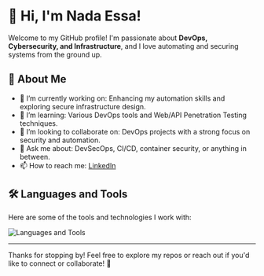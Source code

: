 # 👋 Hi, I'm Nada Essa!

Welcome to my GitHub profile! I'm passionate about **DevOps, Cybersecurity, and Infrastructure**, and I love automating and securing systems from the ground up.

## 🚀 About Me

- 🔭 I’m currently working on: Enhancing my automation skills and exploring secure infrastructure design.
- 🌱 I’m learning: Various DevOps tools and Web/API Penetration Testing techniques.
- 👯 I’m looking to collaborate on: DevOps projects with a strong focus on security and automation.
- 💬 Ask me about: DevSecOps, CI/CD, container security, or anything in between.
- 📫 How to reach me: [LinkedIn](https://www.linkedin.com/in/nada-essa-ne8/)

## 🛠️ Languages and Tools

Here are some of the tools and technologies I work with:

![Languages and Tools](https://skillicons.dev/icons?i=linux,docker,kubernetes,jenkins,ansible,terraform,argocd,prometheus,github,nginx,python)

---

Thanks for stopping by! Feel free to explore my repos or reach out if you'd like to connect or collaborate! 🚀
